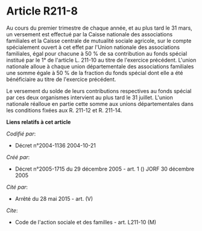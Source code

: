 # Article R211-8

Au cours du premier trimestre de chaque année, et au plus tard le 31 mars, un versement est effectué par la Caisse nationale
des associations familiales et la Caisse centrale de mutualité sociale agricole, sur le compte spécialement ouvert à cet
effet par l'Union nationale des associations familiales, égal pour chacune à 50 % de sa contribution au fonds spécial
institué par le 1° de l'article L. 211-10 au titre de l'exercice précédent. L'union nationale alloue à chaque union
départementale des associations familiales une somme égale à 50 % de la fraction du fonds spécial dont elle a été
bénéficiaire au titre de l'exercice précédent.

Le versement du solde de leurs contributions respectives au fonds spécial par ces deux organismes intervient au plus tard le
31 juillet. L'union nationale réalloue en partie cette somme aux unions départementales dans les conditions fixées aux R.
211-12 et R. 211-14.

**Liens relatifs à cet article**

_Codifié par_:

  - Décret n°2004-1136 2004-10-21

_Créé par_:

  - Décret n°2005-1715 du 29 décembre 2005 - art. 1 () JORF 30 décembre 2005

_Cité par_:

  - Arrêté du 28 mai 2015 - art. (V)

_Cite_:

  - Code de l'action sociale et des familles - art. L211-10 (M)
